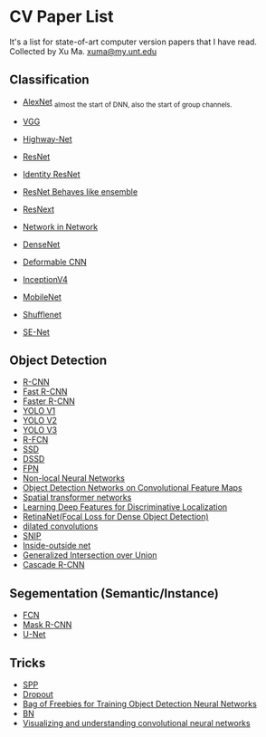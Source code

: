 # CV Paper List
It's a list for state-of-art computer version papers that I have read.<br>
Collected by Xu Ma.  <xuma@my.unt.edu>



## Classification
+ [AlexNet](https://papers.nips.cc/paper/4824-imagenet-classification-with-deep-convolutional-neural-networks.pdf)
  <sub>almost the start of DNN, also the start of group channels.</sub>
+ [VGG](https://arxiv.org/pdf/1409.1556.pdf "VGG16")
+ [Highway-Net](https://arxiv.org/pdf/1507.06228.pdf)
+ [ResNet](https://arxiv.org/pdf/1512.03385.pdf)
+ [Identity ResNet](https://arxiv.org/pdf/1603.05027.pdf)
+ [ResNet Behaves like ensemble](https://arxiv.org/pdf/1605.06431.pdf)
+ [ResNext](http://openaccess.thecvf.com/content_cvpr_2017/papers/Xie_Aggregated_Residual_Transformations_CVPR_2017_paper.pdf)
+ [Network in Network](https://arxiv.org/pdf/1312.4400.pdf)
+ [DenseNet](https://arxiv.org/pdf/1608.06993.pdf)
+ [Deformable CNN](https://arxiv.org/pdf/1703.06211.pdf)
+ [InceptionV4](https://arxiv.org/pdf/1602.07261.pdf)

+ [MobileNet](https://arxiv.org/pdf/1704.04861.pdf)
+ [Shufflenet](https://arxiv.org/pdf/1707.01083.pdf)
+ [SE-Net](http://openaccess.thecvf.com/content_cvpr_2018/papers/Hu_Squeeze-and-Excitation_Networks_CVPR_2018_paper.pdf)

## Object Detection

+ [R-CNN](https://arxiv.org/pdf/1311.2524.pdf)
+ [Fast R-CNN](https://arxiv.org/pdf/1504.08083.pdf)
+ [Faster R-CNN](https://arxiv.org/pdf/1506.01497.pdf)
+ [YOLO V1](https://arxiv.org/pdf/1506.02640.pdf)
+ [YOLO V2](https://arxiv.org/pdf/1612.08242.pdf)
+ [YOLO V3](https://arxiv.org/pdf/1804.02767.pdf)
+ [R-FCN](https://arxiv.org/pdf/1605.06409.pdf)
+ [SSD](https://arxiv.org/pdf/1512.02325.pdf)
+ [DSSD](https://arxiv.org/pdf/1701.06659.pdf)
+ [FPN](https://arxiv.org/pdf/1612.03144.pdf)
+ [Non-local Neural Networks](https://arxiv.org/pdf/1711.07971.pdf)
+ [Object Detection Networks on Convolutional Feature Maps](https://arxiv.org/pdf/1504.06066.pdf)
+ [Spatial transformer networks](https://arxiv.org/pdf/1506.02025.pdf)
+ [Learning Deep Features for Discriminative Localization](https://www.cv-foundation.org/openaccess/content_cvpr_2016/papers/Zhou_Learning_Deep_Features_CVPR_2016_paper.pdf)
+ [RetinaNet(Focal Loss for Dense Object Detection)](https://arxiv.org/pdf/1708.02002.pdf)
+ [dilated convolutions](https://arxiv.org/pdf/1511.07122.pdf)
+ [SNIP](https://arxiv.org/pdf/1711.08189.pdf)
+ [Inside-outside net](https://arxiv.org/pdf/1512.04143.pdf)
+ [Generalized Intersection over Union](https://arxiv.org/pdf/1902.09630.pdf)
+ [Cascade R-CNN](https://arxiv.org/pdf/1712.00726.pdf)

## Segementation (Semantic/Instance)
+ [FCN](https://arxiv.org/pdf/1411.4038.pdf)
+ [Mask R-CNN](https://arxiv.org/pdf/1703.06870.pdf)
+ [U-Net](https://arxiv.org/pdf/1505.04597.pdf)




## Tricks
+ [SPP](https://arxiv.org/pdf/1406.4729.pdf)
+ [Dropout](http://jmlr.org/papers/volume15/srivastava14a/srivastava14a.pdf)
+ [Bag of Freebies for Training Object Detection Neural Networks](https://arxiv.org/pdf/1902.04103.pdf)
+ [BN]()
+ [Visualizing and understanding convolutional neural networks]()


